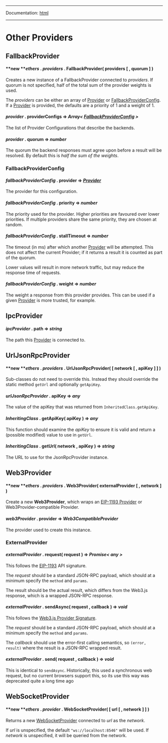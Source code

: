 -----

Documentation: [html](https://docs.ethers.io/)

-----

Other Providers
===============

FallbackProvider
----------------

#### **new ***ethers* . *providers* . **FallbackProvider**( providers [ , quorum ] )

Creates a new instance of a FallbackProvider connected to *providers*. If quorum is not specified, half of the total sum of the provider weights is used.

The *providers* can be either an array of [Provider](/v5/api/providers/provider/) or [FallbackProviderConfig](/v5/api/providers/other/#FallbackProviderConfig). If a [Provider](/v5/api/providers/provider/) is provided, the defaults are a priority of 1 and a weight of 1.


#### *provider* . **providerConfigs** => *Array< [FallbackProviderConfig](/v5/api/providers/other/#FallbackProviderConfig) >*

The list of Provider Configurations that describe the backends.


#### *provider* . **quorum** => *number*

The quorum the backend responses must agree upon before a result will be resolved. By default this is *half the sum of the weights*.


### FallbackProviderConfig

#### *fallbackProviderConfig* . **provider** => *[Provider](/v5/api/providers/provider/)*

The provider for this configuration.


#### *fallbackProviderConfig* . **priority** => *number*

The priority used for the provider. Higher priorities are favoured over lower priorities. If multiple providers share the same priority, they are chosen at random.


#### *fallbackProviderConfig* . **stallTimeout** => *number*

The timeout (in ms) after which another [Provider](/v5/api/providers/provider/) will be attempted. This does not affect the current Provider; if it returns a result it is counted as part of the quorum.

Lower values will result in more network traffic, but may reduce the response time of requests.


#### *fallbackProviderConfig* . **weight** => *number*

The weight a response from this provider provides. This can be used if a given [Provider](/v5/api/providers/provider/) is more trusted, for example.


IpcProvider
-----------

#### *ipcProvider* . **path** => *string*

The path this [Provider](/v5/api/providers/provider/) is connected to.


UrlJsonRpcProvider
------------------

#### **new ***ethers* . *providers* . **UrlJsonRpcProvider**( [ network [ , apiKey ] ] )

Sub-classes do not need to override this. Instead they should override the static method `getUrl` and optionally `getApiKey`.


#### *urlJsonRpcProvider* . **apiKey** => *any*

The value of the apiKey that was returned from `InheritedClass.getApiKey`.


#### *InheritingClass* . **getApiKey**( apiKey ) => *any*

This function should examine the *apiKey* to ensure it is valid and return a (possible modified) value to use in `getUrl`.


#### *InheritingClass* . **getUrl**( network , apiKey ) => *string*

The URL to use for the JsonRpcProvider instance.


Web3Provider
------------

#### **new ***ethers* . *providers* . **Web3Provider**( externalProvider [ , network ] )

Create a new **Web3Provider**, which wraps an [EIP-1193 Provider](https://eips.ethereum.org/EIPS/eip-1193) or Web3Provider-compatible Provider.


#### *web3Provider* . **provider** => *Web3CompatibleProvider*

The provider used to create this instance.


### ExternalProvider

#### *externalProvider* . **request**( request ) => *Promise< any >*

This follows the [EIP-1193](https://eips.ethereum.org/EIPS/eip-1193) API signature.

The *request* should be a standard JSON-RPC payload, which should at a minimum specify the `method` and `params`.

The result should be the actual result, which differs from the Web3.js response, which is a wrapped JSON-RPC response.


#### *externalProvider* . **sendAsync**( request , callback ) => *void*

This follows the [Web3.js Provider Signature](https://github.com/ethereum/web3.js/blob/1.x/packages/web3-providers-http/types/index.d.ts#L57).

The *request* should be a standard JSON-RPC payload, which should at a minimum specify the `method` and `params`.

The *callback* should use the error-first calling semantics, so `(error, result)` where the result is a JSON-RPC wrapped result.


#### *externalProvider* . **send**( request , callback ) => *void*

This is identical to `sendAsync`. Historically, this used a synchronous web request, but no current browsers support this, so its use this way was deprecated quite a long time ago


WebSocketProvider
-----------------

#### **new ***ethers* . *provider* . **WebSocketProvider**( [ url [ , network ] ] )

Returns a new [WebSocketProvider](/v5/api/providers/other/#WebSocketProvider) connected to *url* as the *network*.

If *url* is unspecified, the default `"ws://localhost:8546"` will be used. If *network* is unspecified, it will be queried from the network.


